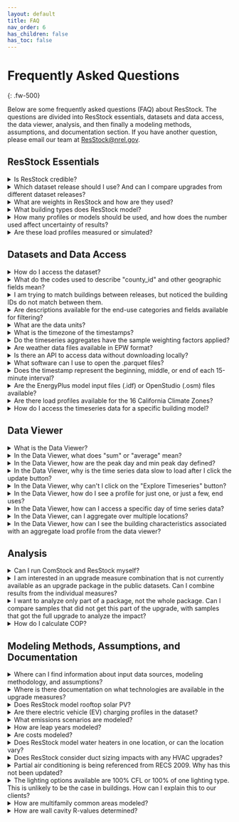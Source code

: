 ```yaml
---
layout: default
title: FAQ
nav_order: 6
has_children: false
has_toc: false
---
```

# Frequently Asked Questions
{: .fw-500}

Below are some frequently asked questions (FAQ) about ResStock. The questions are divided into ResStock essentials, datasets and data access, the data viewer, analysis, and then finally a modeling methods, assumptions, and documentation section. If you have another question, please email our team at [ResStock@nrel.gov](mailto:ResStock@nrel.gov).

## ResStock Essentials

<details>
    <summary>Is ResStock credible?</summary>
    <p>Yes. The models underwent extensive calibration as part of the End Use Load Profiles (EULP) project where we compared model load profiles to AMI data from around the country, and updated baseline model schedules, power densities, among other things using various data sources. Reference the <a href="https://www.nrel.gov/docs/fy22osti/80889.pdf">EULP final report</a> for more details. The EULP project concluded in 2021.

    For details about how to determine whether the models are appropriate for a specific analysis, reference <a href="https://nrel.github.io/ResStock.github.io/docs/resources/explanations/Considerations_for_ResStock_Calibration_and_Validation.html">this explanation</a>.</p>
</details>

<details>
    <summary>Which dataset release should I use? And can I compare upgrades from different dataset releases?</summary>
    <p>We recommend using the latest data release whenever possible. However, older datasets still provide valuable information and can be used if newer datasets are not appropriate for a specific use. We do not recommend a comparison of upgrade measures across different dataset releases due to the changes and improvements made in each dataset release. Each new dataset release includes its own set of upgrade measures, some of which are repeats, and improvements made to the baseline model and modeling methodology. See the <a href="https://nrel.github.io/ResStock.github.io/docs/data.html">Data page</a> for a list of available datasets and access links, as well as technical documentation for the ResStock tool.</p>
</details>

<details>
    <summary>What are weights in ResStock and how are they used?</summary>
    <p>Weights in ResStock represent the number of real buildings in the U.S. building stock that a ResStock model represents. Each ResStock dataset release has a different weighting factor for the building models. As seen in <a href="https://www.nrel.gov/docs/fy22osti/80889.pdf">this paper</a>, our model or sample weights are constructed using U.S. EIA 2009 RECS microdata. Use the weights by multiplying the column of interest by the weight. Some results columns already have the weight applied. These have the word “weighted” in the name.</p>
</details>

<details>
    <summary> What building types does ResStock model?</summary>
    <p>ResStock models most types of housing including single-family, multifamily, and manufactured or mobile homes. See <a href="https://nrel.github.io/ResStock.github.io/docs/resources/explanations/Building_Types.html">this explanation</a> for more detail on what is not modeled.</p>
</details>

<details>
    <summary>How many profiles or models should be used, and how does the number used affect uncertainty of results?</summary>
    <p>We recommend estimating the standard error using the standard deviation divided by the square root of the number of samples (i.e. profiles or models) and using the results to inform the appropriate minimum sample size for a particular analysis. As a conservative reference, using at least 1,000 samples  will maintain 15% or lower sampling discrepancy for many common quantities of interest, as described in the <a href="https://docs.nrel.gov/docs/fy22osti/80889.pdf">End-Use Load Profiles methodology report section 5.1.3</a>.

    See <a href="https://nrel.github.io/ResStock.github.io/docs/resources/explanations/Why_at_Least_1000_Samples_is_Recommended.html">this explanation</a>  this explanation which has more details and also points to other ResStock references about how to increase the number of samples and calculate the uncertainty.
    </p>
</details>

<details>
    <summary>Are these load profiles measured or simulated?</summary>
    <p>The profiles are simulated using the ResStock and ComStock modeling tools, which have been validated and informed by the best available data against an array of empirical datasets. ResStock and ComStock use the EnergyPlus simulation engine. The validation results and uncertainty for quantities of interest are presented in the <a href="https://docs.nrel.gov/docs/fy22osti/80889.pdf">End-Use Load Profiles final report</a>.
    
    ResStock generally simulates 550,000 individual building energy models, and ComStock simulates 150,000 building energy models. 
    </p>
</details>

## Datasets and Data Access

<details>
    <summary>How do I access the dataset?</summary>
    <p>There are several access platforms available to access ComStock and ResStock datasets. See the <a href="https://nrel.github.io/ComStock.github.io/docs/data.html">ComStock Data page</a> and <a href="https://nrel.github.io/ResStock.github.io/docs/data.html">ResStock Data page</a> for more detail about dataset access and links to the public datasets.</p>
</details>

<details>
    <summary>What do the codes used to describe "county_id" and other geographic fields mean?</summary>
    <p>ComStock and ResStock use the National Historical GIS (NHGIS) GISJOIN standard codes for county, census PUMA, and census tract, which are based on Federal Information Processing System (FIPS) codes. The datasets use the 2010 version of the GISJOIN codes--2020 are not available at this time. For more information about the geospatial fields available in the datasets, see <a href="https://nrel.github.io/ComStock.github.io/docs/resources/explanations/reference_geographic_codes.html">this explanation</a> for ComStock, and <a href="https://nrel.github.io/ResStock.github.io/docs/resources/explanations/Geographic_Fields_and_Codes.html">this explanatation</a> for ResStock.
    
    In most ComStock and ResStock datasets, county name is available in addition to the GISJOIN county code. For both tools, the column in the metadata_and_annual_results files on OEDI is called "in.county_name". 
    </p>
</details>

<details>
    <summary>I am trying to match buildings between releases, but noticed the building IDs do not match between them.</summary>
    <p>The building IDs and exact building characteristics between releases will not match because we re-sample our input characteristic distributions for every release. However, you can filter the building models using building characteristics to identify similar samples between releases. For instance, using building type, size, location, and wall construction type to identify similar models. The fields with the prefix “in.” show the available model inputs that you can use to do the comparison. You can see a complete list and description of available fields in the “data_dictionary.tsv” file on the OEDI Data Lake.</p>
</details>

<details>
    <summary>Are descriptions available for the end-use categories and fields available for filtering?</summary>
    <p>Descriptions of each of the building characteristics and the end-use categories can be found in the “data_dictionary.tsv” file. Descriptions of the values used in those filters can be found in the “enumeration_dictionary.tsv”. Both files can be downloaded from the OEDI Data Lake and are unique to each dataset release. Use the correct data dictionary for the relevant dataset. They can be opened with Excel or a text editor.

    Links to the OEDI Data Lake for each dataset release can be found on the <a href="https://nrel.github.io/ComStock.github.io/docs/data.html">ComStock Data page</a> and <a href="https://nrel.github.io/ResStock.github.io/docs/data.html">ResStock Data page</a>.
    </p>
</details>

<details>
    <summary>What are the data units?</summary>
    <p>ComStock and ResStock data have multiple units. For annual results data downloaded from the Open Energy Data Initiative (OEDI) data lake, units can be found in the "data_dictionary.tsv" file. Some fields will also have the units in the column header at the end of the name (e.g., "out.electricity.total.jan.energy_consumption..**kwh**"). Timeseries energy consumption data on OEDI are provided in kWh. Natural gas, fuel oil, and propane are output in kwh--this is intentional though unconventional.

    The Data Viewer provides energy data in metric units, visible in the y-axis label. Depending on the scale of energy being shown, the metric prefix will automatically adjust (T for tera, G for giga, M for mega, etc.).

    For Tableau dashboards, use the relevant column headers or the graph axis to see the units.
    </p>
</details>

<details>
    <summary>What is the timezone of the timestamps?</summary>
    <p>The timestamps of all load profiles have been converted to Eastern Standard Time, to prevent issues when aggregating across time zones. The underlying modeling was conducted using local standard time for each location, with occupant schedules adjusted for daylight savings as applicable. All EnergyPlus timeseries outputs were converted from local standard time to Eastern Standard Time for publication in the web Data Viewer, Data Viewer exports, timeseries aggregates, and individual timeseries parquet files. In converting from local Standard Time to Eastern Standard Time, if necessary the last few hours of each dataset were moved to the beginning of the timeseries. For example, the first two hours of data from Colorado in Eastern Standard Time (Jan 1, midnight to 2 AM) were originally modeled as the last two hours of the year in Mountain Standard Time (Dec 31, 10 PM to midnight) using the corresponding weather.</p>
</details>

<details>
    <summary>Do the timeseries aggregates have the sample weighting factors applied?</summary>
    <p>Yes. The aggregates represent the total relevant building stock with all relevant weights applied (e.g., all small office buildings in the state of Colorado), not just the sum of the model results.</p>
</details>

<details>
    <summary>Are weather data files available in EPW format?</summary>
    <p>Weather data used for the modeling have been provided in .csv format for regression modeling, forecasting, or other analyses. The TMY3 weather files in EnergyPlus input format (EPW) can be downloaded from the NREL Data Catalog (https://data.nrel.gov/submissions/156), with filenames that correspond to county IDs in the ResStock and ComStock metadata. EPW format weather files for 2018 or other actual meteorological years (AMY) have not been publicly released. These files can be purchased from private sector vendors. See <a href="https://energyplus.net/weather/simulation">here</a> for a list of providers.</p>
</details>

<details>
    <summary>Is there an API to access data without downloading locally?</summary>
    <p>Currently, there is no API. However, we have posted a <a href="https://www.youtube.com/watch?v=qSR1MFpSiro&list=PLmIn8Hncs7bEYCZiHaoPSovoBrRGR-tRS&index=4">tutorial</a> showing how to load the datasets into cloud services such as Amazon Web Services (AWS) so the data can be queried by analytic tools like Athena.

    Example notebooks and SQL queries are also available on the <a href="https://nrel.github.io/ComStock.github.io/docs/resources/how_to_guides/example_scripts.html">Access ComStock datasets programmatically</a> page, and more will be added as we develop them. The queries and example notebooks are a good starting point for accessing ResStock programmatically, too.</p>
</details>

<details>
    <summary>What software can I use to open the .parquet files?</summary>
    <p>Parquet files can be read using programming languages such as Python, using the pyarrow package. For other options, see <a href="https://arrow.apache.org/docs/index.html">https://arrow.apache.org/docs/index.html</a>. There are a few third-party graphical tools for viewing parquet files, but we have not tested them and the third-party support is limited.

    See below for example Python code to convert parquet file to csv. </p>
    <pre><code>import pandas as pd
import os
folder_path = 'C:/Users/username/Documents/EUSS/Results'
file_name = '813-2'
suffix = '.parquet'
file = pd.read_parquet(os.path.join(folder_path, file_name+suffix))
new_suffix = '.csv'
file.to_csv(os.path.join(folder_path, file_name+new_suffix), index = False)
    </code></pre>
</details>

<details>
    <summary>Does the timestamp represent the beginning, middle, or end of each 15-minute interval?</summary>
    <p>The timestamp indicates the end of each 15-minute interval. So "12:15" represents the energy use between 12:00 and 12:15.</p>
</details>

<details>
    <summary>Are the EnergyPlus model input files (.idf) or OpenStudio (.osm) files available?</summary>
    <p>Most ResStock datasets include the input files, though the file format provided varies. More recent datasets have xml and osm files, like the 2024 release 2. Older releases, have the following files:  2024 release 1 does not have either,  2022 release 1 has xml files, and 2021 release 1 has osm files.</p>
</details>

<details>
    <summary>Are there load profiles available for the 16 California Climate Zones?</summary>
    <p>Yes, ResStock includes California Climate zone as a characteristic.</p>
</details>

<details>
    <summary>How do I access the timeseries data for a specific building model?</summary>
    <p>To download a few results by IDs, you can use a manual approach. First use the metadata_and_annual_results to find the IDs you want to access. Then, note the download URL for any easy-to-access ID and edit it to reflect the ID you want. 
    
    For example, right clicking on the first ID under ResStock dataset 2022.1.1, AMY 2018, upgrade 02, and choosing “copy link” provides this URL <a href="https://oedi-data-lake.s3.amazonaws.com/nrel-pds-building-stock/end-use-load-profiles-for-us-building-stock/2022/resstock_amy2018_release_1.1/timeseries_individual_buildings/by_state/upgrade=2/state=WA/100025-2.parquet">https://oedi-data-lake.s3.amazonaws.com/nrel-pds-building-stock/end-use-load-profiles-for-us-building-stock/2022/resstock_amy2018_release_1.1/timeseries_individual_buildings/by_state/upgrade=2/state=WA/100025-2.parquet</a>. To access ID 813 instead of 100025, change the “100025-2” to “813-2” in the URL, and paste it into a web browser. That will download the data for ID 813.</p>
</details>

## Data Viewer

<details>
    <summary>What is the Data Viewer?</summary>
    <p>
    The Data Viewer is a web-based visualization platform that takes data directly from our data hosting platform, the OEDI data lake.
    
    The Data Viewer can show timeseries data or data aggregations in a web browser. More information can be found in section 6.2 Web-Based Visualization Platform of the <a href="https://docs.nrel.gov/docs/fy25osti/91621.pdf">ResStock technical reference documentation</a>.
    
    The link to the Data Viewer depends on the dataset, and other factors. View the <a href="https://nrel.github.io/ResStock.github.io/docs/data.html">Data page</a> for links to the Data Viewer specific to each dataset release. 
    </p>
</details>

<details>
    <summary>In the Data Viewer, what does "sum" or "average" mean?</summary>
    <p>The 'sum' aggregation is the total energy consumption for all buildings that meet the filter criteria across all the occurrences of the given time step within the selected month(s). For example, in a day timeseries range for a specific state for the month of July, the 7-7:15 AM hour time step shows the sum of all energy consumption statewide between 7-7:15 AM in July, from buildings that meet the filter criteria. The ‘sum’ view has fewer uses than the ‘average’ view. The 'average' aggregation is the total energy consumption for all buildings that meet the filter criteria, averaged across all the occurrences of the given time step within the selected month(s). 
    
    For example, in a day timeseries range for a specific state for the month of July, the 7-7:15 AM hour time step shows the average statewide energy consumption between 7-7:15 AM in July, from buildings that meet the filter criteria. The ‘average’ aggregation provides a view of the average day of total energy consumption in the state. This is the more logical view for most use cases. Note that while each time step within a day or a year has the same number of occurrences within each dataset, each time step for a week does not - some days of the week occur more times than others in each year or month range (except for February).
    </p>
</details>

<details>
    <summary>In the Data Viewer, how are the peak day and min peak day defined?</summary>
    <p>The peak day is the day with the highest single-hour (peak) energy consumption within the selected months.
    
    The min peak day is the day with the lowest single-hour energy consumption within the selected months.
    </p>
</details>

<details>
    <summary>In the Data Viewer, why is the time series data slow to load after I click the update button?</summary>
    <p>We query data in real time to produce the time series graphs you see on the webpage, and this can involve scanning terabytes (TB) of data. Running a baseline-only query for California, Texas, New York, or Illinois takes around a minute, while running a query for a state like Colorado or Massachusetts takes about 10-20 seconds. However, if the graphs have previously been generated we have the data cached and can typically load the data in a few seconds. That's why the load time varies.</p>
</details>

<details>
    <summary>In the Data Viewer, why can't I click on the "Explore Timeseries" button?</summary>
    <p>The “Explore Timeseries” option is available once a specific geography (e.g. state or PUMA region) is selected.</p>
</details>

<details>
    <summary>In the Data Viewer, how do I see a profile for just one, or just a few, end uses?</summary>
    <p>Clicking on the end uses in the legend will highlight the end use in the visualization.</p>
</details>

<details>
    <summary>In the Data Viewer, how can I access a specific day of time series data?</summary>
    <p>Choose “Export csv” and “15 minute resolution”. The resulting csv file will have 15 minute end use load profiles that are not aggregated over time.</p>
</details>

<details>
    <summary>In the Data Viewer, can I aggregate over multiple locations?</summary>
    <p>The viewer allows aggregations of up to six locations (states or PUMAs, depending on the dataset). When viewing a single location, choose the “+ More Locations” option, add up to five additional locations, and choose “Update Search”. Additionally, the "+ Filter" button enables aggregations of an unlimited number of locations, including by PUMA and county. This button also allows users to filter the data by characteristics, such as vintage, floor area, and building type.
    
    Additionally, sums of more than six locations can be created manually by downloading sums of up to six locations and summing further on your local computer. 
    
    TMY3 weather is not aligned between locations. This does not affect our recommendations for working with annual data. However, if your application requires timeseries data and therefore would benefit from aligned weather, we recommend either using an AMY dataset, or filtering by weather station and summing only within a single weather station’s PUMAs.
    </p>
</details>

<details>
    <summary>In the Data Viewer, how can I see the building characteristics associated with an aggregate load profile from the data viewer?</summary>
    <p>The building characteristics are available on the Open Energy Data Initiative (OEDI) data lake. Visit the <a href="https://nrel.github.io/ResStock.github.io/docs/data.html">Data page</a> for links to the OEDI pages for each dataset.
    
    Depending on your data viewer geography, choose either by_state or national. If you are interested in national building characteristics, choose national, your file type of interest (csv or parquet), and then a file with either baseline or a specific upgrade number in the name. If you are interested in state specific results, choose by_state, then pick the state, then the file type of interest (csv or parquet), and then a file with either baseline or a specific upgrade number in the name.
    
    Once the data is downloaded and open, apply the same filters that were used in the Data Viewer.
    </p>
</details>

## Analysis

<details>
    <summary>Can I run ComStock and ResStock myself?</summary>
    <p>The code required to run ComStock and ResStock is available on our public GitHub repositories: <a href="https://github.com/NREL/ComStock">https://github.com/NREL/ComStock</a> ; <a href="https://github.com/NREL/ResStock">https://github.com/NREL/ResStock</a>. Other related code repositories are provided on the For Developers page for <a href="https://nrel.github.io/ComStock.github.io/docs/for_developers/for_developers.html">ComStock</a> and <a href="https://nrel.github.io/ResStock.github.io/docs/developers.html">ResStock</a>.
    
    While these resources are available, ComStock and ResStock are complex modeling tools and there is no documentation for running the model other than what exists in the codebase, and we are not able to support running the models at this time. We generally do not recommend running the model unless you have a deep understanding of the methodology and objectives. Please email us at <a href="mailto:ComStock@nrel.gov">ComStock@nrel.gov</a> or <a href="mailto:ResStock@nrel.gov">ResStock@nrel.gov</a>  if you have suggestions for improvements or specific needs.
    </p>
</details>

<details>
    <summary>I am interested in an upgrade measure combination that is not currently available as an upgrade package in the public datasets. Can I combine results from the individual measures?</summary>
    <p>Our general guidance is to NOT combine measure results. There are interactions between most upgrade measures that affect the amount of savings and make results of multiple measures together misleading.
    
    See an explanation and examples on this topic, for <a href="https://nrel.github.io/ComStock.github.io/docs/resources/explanations/combining_measure_results.html">ComStock</a> and <a href="https://nrel.github.io/ResStock.github.io/docs/resources/explanations/Individual_Measures_Not_Combined.html">ResStock</a>.
    
    Please email us at <a href="mailto:ComStock@nrel.gov">ComStock@nrel.gov</a> or <a href="mailto:ResStock@nrel.gov">ResStock@nrel.gov</a> if you have questions about combining specific measures.
    </p>
</details>

<details>
    <summary>I want to analyze only part of a package, not the whole package. Can I compare samples that did not get this part of the upgrade, with samples that got the full upgrade to analyze the impact?</summary>
    <p>Yes you can, but there are a few caveats to be aware of. For example, if looking at one envelope package that includes air sealing, insulation, and duct sealing, downselecting to models without the wall insulation measure applied is creating a biased sample, since the package applies wall insulation only to uninsulated wood stud walls. Using this method, you are removing some of the poorest performing buildings. Take a look at the samples to see how many samples you would be removing with this approach, and then consider if it is reasonable.</p>
</details>

<details>
    <summary>How do I calculate COP?</summary>
    <p>The as-simulated heating COP can be determined by calculating the heating delivered divided by the energy consumed for heating. Because ResStock outputs these values with different units, a unit conversion is also required.
    
    For example, the COP of an all-electric heating system can be calculated as (out.load.heating.energy_delivered.kbtu * (293.07 / 1000)) / (out.electricity.heating.energy_consumption.kwh + out.electricity.heating_fans_pumps.energy_consumption.kwh + out.electricity.heating_hp_bkup.energy_consumption.kwh + out.electricity.heating_hp_bkup_fa.energy_consumption.kwh)

    This can be calculated using the timeseries results to get the COP at an individual timestep, or using totals for the year from the metadata_and_annual files to get an annual average value.

    Heating systems that use additional fuels in addition to electricity will require additional fields to be included in the denominator. E.g. out.natural_gas.heating.energy_consumption.kwh </p>
</details>


## Modeling Methods, Assumptions, and Documentation

<details>
    <summary>Where can I find information about input data sources, modeling methodology, and assumptions?</summary>
    <p>ResStock reference documentation is available in the Published Datasets section of the <a href="https://nrel.github.io/ResStock.github.io/docs/data.html">Data page</a>. This includes baseline and upgrade measure information. We generally publish an updated version with every dataset release.</p>
</details>

<details>
    <summary>Where is there documentation on what technologies are available in the upgrade measures?</summary>
    <p>The <a href="https://nrel.github.io/ResStock.github.io/docs/data.html">Data page</a> links to each dataset and the dataset technical documentation which covers the technologies and upgrades that are available. </p>
</details>

<details>
    <summary>Does ResStock model rooftop solar PV?</summary>
    <p>Yes, ResStock does model rooftop solar PV. See more details on rooftop PV, assumptions, and limitations on <a href="https://nrel.github.io/ResStock.github.io/docs/resources/explanations/PV_System_Assignment_and_Distributions.html">this explanation</a>.We recommend using <a href="https://pvwatts.nrel.gov/">PVWatts</a> or <a href="https://reopt.nrel.gov/tool">ReOPT</a> to evaluate PV for a more comprehensive analysis. </p>
</details>

<details>
    <summary>Are there electric vehicle (EV) charging profiles in the dataset?</summary>
    <p>Yes, there are EV profiles starting in the ResStock 2025 Release 1 dataset. See the <a href="https://docs.nrel.gov/docs/fy25osti/93766.pdf">report</a> for more information.</p>
</details>

<details>
    <summary>What emissions scenarios are modeled?</summary>
    <p>Depending on the ResStock dataset, different emission scenarios are used. The technical documentation for each dataset usually contains information about the emission scenarios modeled. Recent datasets used Cambuium data, and have multiple emission scenarios modeled. Links to the technical documentation can be found <a href="https://nrel.github.io/ResStock.github.io/docs/data.html">here</a> For more information, see section 5.4 of the <a href="https://docs.nrel.gov/docs/fy25osti/91621.pdf">ResStock technical reference documentation</a>.</p>
</details>

<details>
    <summary>How are leap years modeled?</summary>
    <p>ResStock models every day of the year, including for leap years. The results for leap years (ie AMY2012 weather) therefore span 8784 hours, and are generated using weather files that contain 8784 hours. Here is the relevant <a href="https://openstudio-hpxml.readthedocs.io/en/latest/workflow_inputs.html#id4">OS-HPXML documentation</a>.</p>
</details>

<details>
    <summary>Are costs modeled?</summary>
    <p>ResStock models the cost of running the equipment, or the cost impact on the utility bill. None of the ResStock datasets include the first costs (also called upgrade or measure costs).
    
    See the <a href="https://docs.nrel.gov/docs/fy25osti/91621.pdf">ResStock technical reference documentation</a> for more information on how utility bills are calculated. </p>
</details>

<details>
    <summary>Does ResStock model water heaters in one location, or can the location vary?</summary>
    <p>The location can vary. They could be located in the attic, mechanical room, crawlspace, garage, basement, living area, outside, or in an unheated basement. More information can be found in section 4.5 of the <a href="https://docs.nrel.gov/docs/fy25osti/91621.pdf">Resstock technical reference documentation</a>. Before the 2024 Release 2, we generally used this logic: in cold climates, the water heater was in the basement if there was one, living space otherwise. For hot climates, it'd be the garage if there was one, living space otherwise.</p>
</details>

<details>
    <summary>Does ResStock consider duct sizing impacts with any HVAC upgrades?</summary>
    <p>When retrofitting a home with a heat pump, sometimes duct size needs to change because of a higher flow rate and a lower supply temperature. ResStock assumes that the duct size increases in all datasets up to and including the 2024 Release 2 dataset. However, this may not be done in practice.</p>
</details>

<details>
    <summary>Partial air conditioning is being referenced from RECS 2009. Why has this not been updated?</summary>
    <p>We have not found a more recent dataset with the necessary data resolution. This includes RECS 2015 and RECS 2020. The dependencies of this characteristic’s distribution, such as cooling type, use more recent data, so the final distributions of partial air conditioning does not match RECS 2009 even though this is the data source.
    </p>
</details>

<details>
    <summary>The lighting options available are 100% CFL or 100% of one lighting type. This is unlikely to be the case in buildings. How can I explain this to our clients?</summary>
    <p>This is a limitation of ResStock, we are not able to do a mixed lighting scenario because there are data limitations in RECS 2015. In reality, some homes may not have 100% of a certain type of lighting. If you are looking at this data, consider our other guidance on the number of samples recommended in order to draw conclusions.</p>
</details>

<details>
    <summary> How are multifamily common areas modeled?</summary>
    <p>The residential housing units in multifamily buildings are modeled in ResStock and are not in ComStock.  All energy consumption specific to the housing unit is included in the modeled results, such as lighting, appliances, window air conditioners, and HVAC and water heaters that serve a single housing unit. 
    
    HVAC and water heating that serves multiple housing units are also included, with energy consumption allocated to the unit served and with adjustment factors applied to account for the energy consumption differences of shared equipment. These adjustment factors are set by OpenStudio-HPXML and from ANSI/RESNET 301. 
    
    Electric vehicle charging energy consumption from common areas is also included in ResStock results, allocated directly to the unit that is associated with each electric vehicle. 
    
    All other energy that provides services to common areas in multifamily buildings is not included in either ResStock or ComStock. Examples of this would include common area lighting, common laundry facilities, pools, and hot tubs, and elevators. </p>
</details>

<details>
    <summary>How are wall cavity R-values determined?</summary>
    <p>Wall cavity R-values are determined through one-dimensional heat transfer within OS-HPXML. See <a href="https://nrel.github.io/ResStock.github.io/docs/resources/explanations/Wood_Stud_Depth.html">this explanation</a> for more information.</p>
</details>